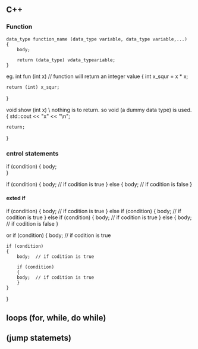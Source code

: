 ## C++


### Function
```
data_type function_name (data_type variable, data_type variable,...)
{
    body;

    return (data_type) vdata_typeariable;
}
```
eg. 
int fun (int x) // function will return an integer value
{
    int x_squr = x * x;

    return (int) x_squr;
}

void show (int x) \\ nothing is to return. so void (a dummy data type) is used. 
{
    std::cout << "x" << "\n";

    return;
}


### cntrol statements

if (condition)
{
    body;    
}


if (condition)
{
    body;  // if codition is true
}
else
{
    body; // if codition is false
}


#### exted if

if (condition)
{
    body;  // if codition is true
}
else if (condition)
{
    body;  // if codition is true
}
else if (condition)
{
    body;  // if codition is true
}
else
{
    body; // if codition is false
}



or 
if (condition)
{
    body;  // if codition is true
    
    if (condition)
    {
        body;  // if codition is true
        
        if (condition)
        {
        body;  // if codition is true
        }
    }

}


## loops (for, while, do while)

## (jump statemets)
